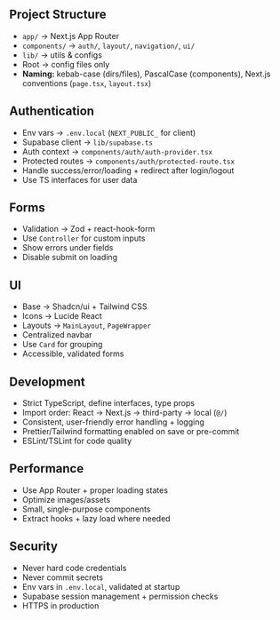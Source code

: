 ## Project Structure

* `app/` → Next.js App Router
* `components/` → `auth/`, `layout/`, `navigation/`, `ui/`
* `lib/` → utils & configs
* Root → config files only
* **Naming:** kebab-case (dirs/files), PascalCase (components), Next.js conventions (`page.tsx`, `layout.tsx`)

## Authentication

* Env vars → `.env.local` (`NEXT_PUBLIC_` for client)
* Supabase client → `lib/supabase.ts`
* Auth context → `components/auth/auth-provider.tsx`
* Protected routes → `components/auth/protected-route.tsx`
* Handle success/error/loading + redirect after login/logout
* Use TS interfaces for user data

## Forms

* Validation → Zod + react-hook-form
* Use `Controller` for custom inputs
* Show errors under fields
* Disable submit on loading

## UI

* Base → Shadcn/ui + Tailwind CSS
* Icons → Lucide React
* Layouts → `MainLayout`, `PageWrapper`
* Centralized navbar
* Use `Card` for grouping
* Accessible, validated forms

## Development

* Strict TypeScript, define interfaces, type props
* Import order: React → Next.js → third-party → local (`@/`)
* Consistent, user-friendly error handling + logging
* Prettier/Tailwind formatting enabled on save or pre-commit
* ESLint/TSLint for code quality

## Performance

* Use App Router + proper loading states
* Optimize images/assets
* Small, single-purpose components
* Extract hooks + lazy load where needed

## Security
* Never hard code credentials
* Never commit secrets
* Env vars in `.env.local`, validated at startup
* Supabase session management + permission checks
* HTTPS in production
